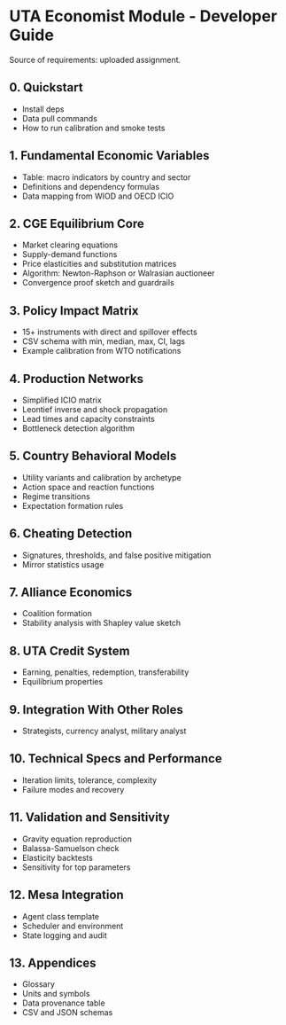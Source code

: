 # UTA Economist Module - Developer Guide
Source of requirements: uploaded assignment. 
## 0. Quickstart
- Install deps
- Data pull commands
- How to run calibration and smoke tests

## 1. Fundamental Economic Variables
- Table: macro indicators by country and sector
- Definitions and dependency formulas
- Data mapping from WIOD and OECD ICIO

## 2. CGE Equilibrium Core
- Market clearing equations
- Supply-demand functions
- Price elasticities and substitution matrices
- Algorithm: Newton-Raphson or Walrasian auctioneer
- Convergence proof sketch and guardrails

## 3. Policy Impact Matrix
- 15+ instruments with direct and spillover effects
- CSV schema with min, median, max, CI, lags
- Example calibration from WTO notifications

## 4. Production Networks
- Simplified ICIO matrix
- Leontief inverse and shock propagation
- Lead times and capacity constraints
- Bottleneck detection algorithm

## 5. Country Behavioral Models
- Utility variants and calibration by archetype
- Action space and reaction functions
- Regime transitions
- Expectation formation rules

## 6. Cheating Detection
- Signatures, thresholds, and false positive mitigation
- Mirror statistics usage

## 7. Alliance Economics
- Coalition formation
- Stability analysis with Shapley value sketch

## 8. UTA Credit System
- Earning, penalties, redemption, transferability
- Equilibrium properties

## 9. Integration With Other Roles
- Strategists, currency analyst, military analyst

## 10. Technical Specs and Performance
- Iteration limits, tolerance, complexity
- Failure modes and recovery

## 11. Validation and Sensitivity
- Gravity equation reproduction
- Balassa-Samuelson check
- Elasticity backtests
- Sensitivity for top parameters

## 12. Mesa Integration
- Agent class template
- Scheduler and environment
- State logging and audit

## 13. Appendices
- Glossary
- Units and symbols
- Data provenance table
- CSV and JSON schemas